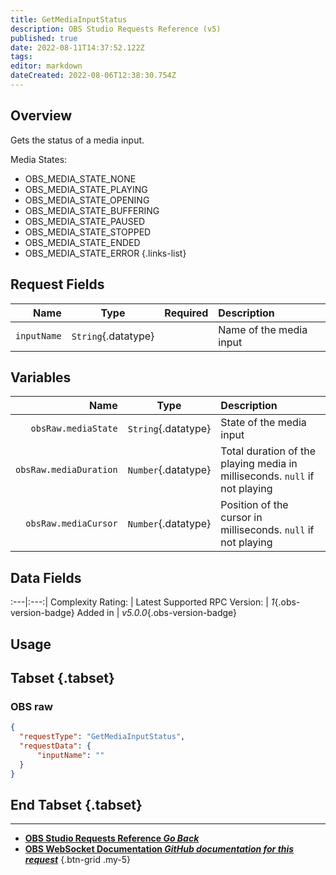 ```yaml
---
title: GetMediaInputStatus
description: OBS Studio Requests Reference (v5)
published: true
date: 2022-08-11T14:37:52.122Z
tags: 
editor: markdown
dateCreated: 2022-08-06T12:38:30.754Z
---
```


## Overview
Gets the status of a media input.

Media States:
* OBS_MEDIA_STATE_NONE
* OBS_MEDIA_STATE_PLAYING
* OBS_MEDIA_STATE_OPENING
* OBS_MEDIA_STATE_BUFFERING
* OBS_MEDIA_STATE_PAUSED
* OBS_MEDIA_STATE_STOPPED
* OBS_MEDIA_STATE_ENDED
* OBS_MEDIA_STATE_ERROR
{.links-list}

## Request Fields
Name | Type | Required| Description |
----:|:----:|:-------:|:------------|
`inputName` | `String`{.datatype} | <i class="mdi mdi-check-bold"></i> | Name of the media input

## Variables
Name | Type | Description | 
----:|:---------:|:------------|
`obsRaw.mediaState` | `String`{.datatype} | State of the media input
`obsRaw.mediaDuration` | `Number`{.datatype} | Total duration of the playing media in milliseconds. `null` if not playing
`obsRaw.mediaCursor` | `Number`{.datatype} | Position of the cursor in milliseconds. `null` if not playing

## Data Fields
:---|:---:|
Complexity Rating: | <span class="stars stars--2"></span>
Latest Supported RPC Version: | *1*{.obs-version-badge}
Added in | *v5.0.0*{.obs-version-badge}

## Usage
## Tabset {.tabset}
### OBS raw
```json
{
  "requestType": "GetMediaInputStatus",
  "requestData": {
      "inputName": ""
  }
}
```
## End Tabset {.tabset}

---

- [<i class="mdi mdi-chevron-left"></i>**OBS Studio Requests Reference *Go Back***](/en/Broadcasters/OBS/Requests)
- [<i class="mdi mdi-github"></i> **OBS WebSocket Documentation *GitHub documentation for this request***](https://github.com/obsproject/obs-websocket/blob/master/docs/generated/protocol.md#getmediainputstatus)
{.btn-grid .my-5}